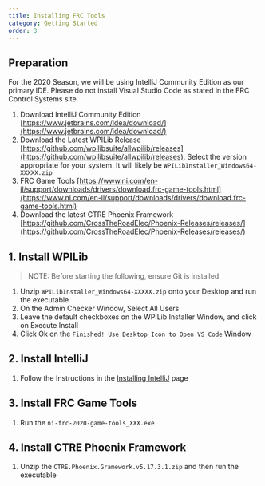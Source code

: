```yaml
---
title: Installing FRC Tools
category: Getting Started
order: 3
---
```


## Preparation
For the 2020 Season, we will be using IntelliJ Community Edition as our primary IDE. Please do not install Visual Studio Code as stated in the FRC Control Systems site. 
1. Download IntelliJ Community Edition [https://www.jetbrains.com/idea/download/](https://www.jetbrains.com/idea/download/) 
2. Download the Latest WPILib Release [https://github.com/wpilibsuite/allwpilib/releases](https://github.com/wpilibsuite/allwpilib/releases). Select the version appropriate for your system. It will likely be `WPILibInstaller_Windows64-XXXXX.zip` 
3. FRC Game Tools [https://www.ni.com/en-il/support/downloads/drivers/download.frc-game-tools.html](https://www.ni.com/en-il/support/downloads/drivers/download.frc-game-tools.html) 
4. Download the latest CTRE Phoenix Framework [https://github.com/CrossTheRoadElec/Phoenix-Releases/releases/](https://github.com/CrossTheRoadElec/Phoenix-Releases/releases/)  

## 1. Install WPILib
> NOTE: Before starting the following, ensure Git is installed  
1. Unzip `WPILibInstaller_Windows64-XXXXX.zip` onto your Desktop and run the executable  
2. On the Admin Checker Window, Select All Users  
3. Leave the default checkboxes on the WPILib Installer Window, and click on Execute Install  
4. Click Ok on the `Finished! Use Desktop Icon to Open VS Code` Window  

## 2. Install IntelliJ  
1. Follow the Instructions in the [Installing IntelliJ](https://team2445.github.io/The-Programming-Survival-Guide/getting-started/installing-intellij/) page  

## 3. Install FRC Game Tools  
1. Run the `ni-frc-2020-game-tools_XXX.exe`

## 4. Install CTRE Phoenix Framework  
1. Unzip the `CTRE.Phoenix.Gramework.v5.17.3.1.zip`  and then run the executable  

